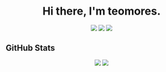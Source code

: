 <h1 align="center">Hi there, I'm teomores.</h1>

<!--
**teomores/teomores** is a ✨ _special_ ✨ repository because its `README.md` (this file) appears on your GitHub profile.

Here are some ideas to get you started:

- 🔭 I’m currently working on ...
- 🌱 I’m currently learning ...
- 👯 I’m looking to collaborate on ...
- 🤔 I’m looking for help with ...
- 💬 Ask me about ...
- 📫 How to reach me: ...
- 😄 Pronouns: ...
- ⚡ Fun fact: ...
-->

<p align="center">
  <img src="https://img.shields.io/badge/Focus-Data%20Science-brightgreen" />
  <img src="https://img.shields.io/badge/Age-26-blue" />
  <img src="https://img.shields.io/badge/Lives-Italy-red" />
</p>

## GitHub Stats

<p align="center">
  <img src="https://github.com/teomores/github-stats/blob/master/generated/overview.svg" />
  <img src="https://github.com/teomores/github-stats/blob/master/generated/languages.svg" />
</p>